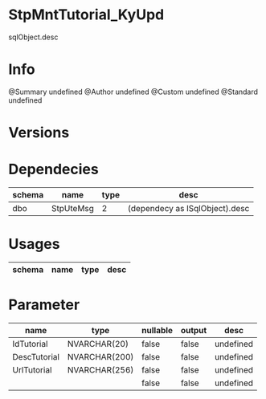 # StpMntTutorial_KyUpd
sqlObject.desc

# Info 
@Summary undefined
@Author undefined
@Custom undefined
@Standard undefined
# Versions 
# Dependecies 

| schema      | name      | type       | desc          |
| ------ | -------- | -------- | ------ |
| dbo | StpUteMsg | 2 | (dependecy as ISqlObject).desc |
# Usages 

| schema      | name      | type       | desc          |
| ------ | -------- | -------- | ------ |
# Parameter

| name      | type      | nullable      | output       | desc          |
| ------ | -------- | -------- | -------- | ------ |
| IdTutorial | NVARCHAR(20) | false | false | undefined |
| DescTutorial | NVARCHAR(200) | false | false | undefined |
| UrlTutorial | NVARCHAR(256) | false | false | undefined |
|  |  | false | false | undefined |
